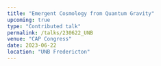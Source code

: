 ```yaml
---
title: "Emergent Cosmology from Quantum Gravity"
upcoming: true
type: "Contributed talk"
permalink: /talks/230622_UNB
venue: "CAP Congress"
date: 2023-06-22
location: "UNB Fredericton"
---
```

